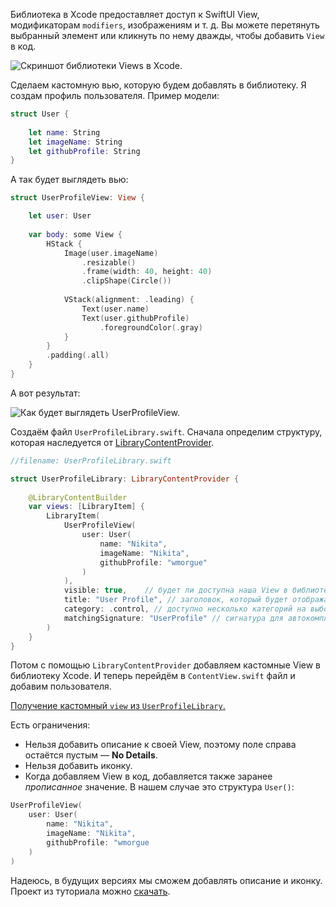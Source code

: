 Библиотека в Xcode предоставляет доступ к SwiftUI View, модификаторам `modifiers`, изображениям и т. д. Вы можете перетянуть выбранный элемент или кликнуть по нему дважды, чтобы добавить `View` в код.

![Скриншот библиотеки `Views` в Xcode.](https://cdn.sparrowcode.io/tutorials/how-add-view-to-swiftui-library/xcode_library.png)

Сделаем кастомную вью, которую будем добавлять в библиотеку. Я создам профиль пользователя. Пример модели:

```swift
struct User {
    
    let name: String
    let imageName: String
    let githubProfile: String
}
```

А так будет выглядеть вью:

```swift
struct UserProfileView: View {

    let user: User
    
    var body: some View {
        HStack {
            Image(user.imageName)
                .resizable()
                .frame(width: 40, height: 40)
                .clipShape(Circle())
            
            VStack(alignment: .leading) {
                Text(user.name)
                Text(user.githubProfile)
                    .foregroundColor(.gray)
            }
        }
        .padding(.all)
    }
}
```

А вот результат:

![Как будет выглядеть `UserProfileView`.](https://cdn.sparrowcode.io/tutorials/how-add-view-to-swiftui-library/user_profile_preview.png)

Создаём файл `UserProfileLibrary.swift`. Сначала определим структуру, которая наследуется от [LibraryContentProvider](https://developer.apple.com/documentation/developertoolssupport/librarycontentprovider?changes=latest_minor).

```swift
//filename: UserProfileLibrary.swift

struct UserProfileLibrary: LibraryContentProvider {
    
    @LibraryContentBuilder
    var views: [LibraryItem] {
        LibraryItem(
            UserProfileView(
                user: User(
                    name: "Nikita",
                    imageName: "Nikita",
                    githubProfile: "wmorgue"
                )
            ),
            visible: true,    // будет ли доступна наша View в библиотеке
            title: "User Profile", // заголовок, который будет отображаться
            category: .control, // доступно несколько категорий на выбор
            matchingSignature: "UserProfile" // сигнатура для автокомплита
        )
    }
}
```

Потом с помощью `LibraryContentProvider` добавляем кастомные View в библиотеку Xcode.
И теперь перейдём в `ContentView.swift` файл и добавим пользователя.

[Получение кастомный `view` из `UserProfileLibrary`.](https://cdn.sparrowcode.io/tutorials/how-add-view-to-swiftui-library/user_profile_library.mov)

Есть ограничения:
- Нельзя добавить описание к своей View, поэтому поле справа остаётся пустым — **No Details**.
- Нельзя добавить иконку.
- Когда добавляем View в код, добавляется также заранее _прописанное_ значение. В нашем случае это структура `User()`:

```swift
UserProfileView(
    user: User(
        name: "Nikita",
        imageName: "Nikita",
        githubProfile: "wmorgue
    )
)
```

Надеюсь, в будущих версиях мы сможем добавлять описание и иконку.
Проект из туториала можно [скачать](https://cdn.sparrowcode.io/tutorials/how-add-view-to-swiftui-library/MyApp.zip).
